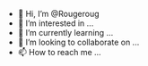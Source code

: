 - 👋 Hi, I’m @Rougeroug
- 👀 I’m interested in ...
- 🌱 I’m currently learning ...
- 💞️ I’m looking to collaborate on ...
- 📫 How to reach me ...

<!---
Rougeroug/Rougeroug is a ✨ special ✨ repository because its `README.md` (this file) appears on your GitHub profile.
You can click the Preview link to take a look at your changes.
--->

